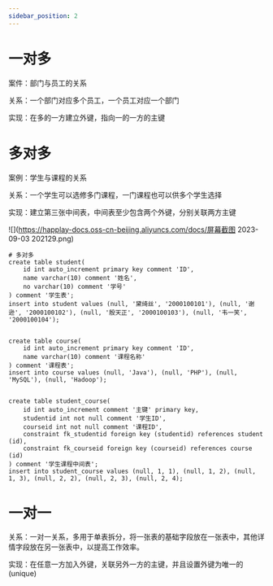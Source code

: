 ```yaml
---
sidebar_position: 2
---
```


# 一对多

案件：部门与员工的关系

关系：一个部门对应多个员工，一个员工对应一个部门

实现：在多的一方建立外键，指向一的一方的主键

# 多对多

案例：学生与课程的关系

关系：一个学生可以选修多门课程，一门课程也可以供多个学生选择

实现：建立第三张中间表，中间表至少包含两个外键，分别关联两方主键

![](https://happlay-docs.oss-cn-beijing.aliyuncs.com/docs/屏幕截图 2023-09-03 202129.png)

```mysql
# 多对多
create table student(
    id int auto_increment primary key comment 'ID',
    name varchar(10) comment '姓名',
    no varchar(10) comment '学号'
) comment '学生表';
insert into student values (null, '黛绮丝', '2000100101'), (null, '谢逊', '2000100102'), (null, '殷天正', '2000100103'), (null, '韦一笑', '2000100104');


create table course(
    id int auto_increment primary key comment 'ID',
    name varchar(10) comment '课程名称'
) comment '课程表';
insert into course values (null, 'Java'), (null, 'PHP'), (null, 'MySQL'), (null, 'Hadoop');


create table student_course(
    id int auto_increment comment '主键' primary key,
    studentid int not null comment '学生ID',
    courseid int not null comment '课程ID',
    constraint fk_studentid foreign key (studentid) references student (id),
    constraint fk_courseid foreign key (courseid) references course (id)
) comment '学生课程中间表';
insert into student_course values (null, 1, 1), (null, 1, 2), (null, 1, 3), (null, 2, 2), (null, 2, 3), (null, 2, 4);
```



# 一对一

关系：一对一关系，多用于单表拆分，将一张表的基础字段放在一张表中，其他详情字段放在另一张表中，以提高工作效率。

实现：在任意一方加入外键，关联另外一方的主键，并且设置外键为唯一的(unique)
